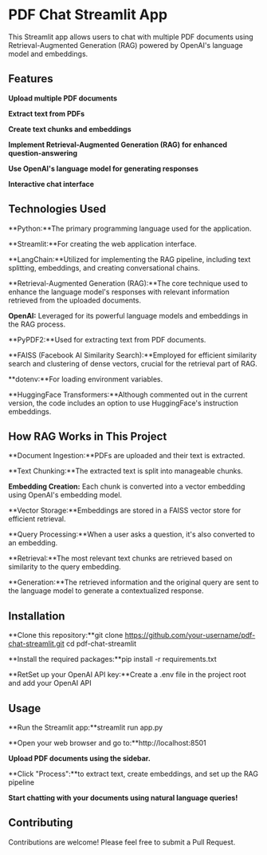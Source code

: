 # PDF Chat Streamlit App
This Streamlit app allows users to chat with multiple PDF documents using Retrieval-Augmented Generation (RAG) powered by OpenAI's language model and embeddings.

## Features

**Upload multiple PDF documents**

**Extract text from PDFs**

**Create text chunks and embeddings**

**Implement Retrieval-Augmented Generation (RAG) for enhanced question-answering**

**Use OpenAI's language model for generating responses**

**Interactive chat interface**

## Technologies Used

**Python:**The primary programming language used for the application.

**Streamlit:**For creating the web application interface.

**LangChain:**Utilized for implementing the RAG pipeline, including text splitting, embeddings, and creating conversational chains.

**Retrieval-Augmented Generation (RAG):**The core technique used to enhance the language model's responses with relevant information retrieved from the uploaded documents.

**OpenAI:** Leveraged for its powerful language models and embeddings in the RAG process.

**PyPDF2:**Used for extracting text from PDF documents.

**FAISS (Facebook AI Similarity Search):**Employed for efficient similarity search and clustering of dense vectors, crucial for the retrieval part of RAG.

**dotenv:**For loading environment variables.

**HuggingFace Transformers:**Although commented out in the current version, the code includes an option to use HuggingFace's instruction embeddings.


## How RAG Works in This Project

**Document Ingestion:**PDFs are uploaded and their text is extracted.

**Text Chunking:**The extracted text is split into manageable chunks.

**Embedding Creation:** Each chunk is converted into a vector embedding using OpenAI's embedding model.

**Vector Storage:**Embeddings are stored in a FAISS vector store for efficient retrieval.

**Query Processing:**When a user asks a question, it's also converted to an embedding.

**Retrieval:**The most relevant text chunks are retrieved based on similarity to the query embedding.

**Generation:**The retrieved information and the original query are sent to the language model to generate a contextualized response.

## Installation

**Clone this repository:**git clone https://github.com/your-username/pdf-chat-streamlit.git
cd pdf-chat-streamlit

**Install the required packages:**pip install -r requirements.txt

**RetSet up your OpenAI API key:**Create a .env file in the project root and add your OpenAI API

## Usage

**Run the Streamlit app:**streamlit run app.py

**Open your web browser and go to:**http://localhost:8501

**Upload PDF documents using the sidebar.**

**Click "Process":**to extract text, create embeddings, and set up the RAG pipeline

**Start chatting with your documents using natural language queries!**

## Contributing

Contributions are welcome! Please feel free to submit a Pull Request.